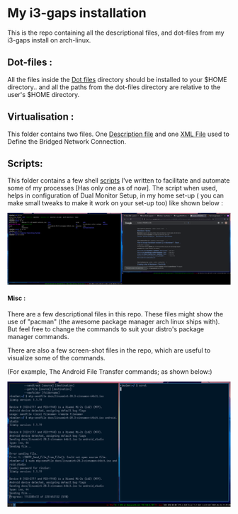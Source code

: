 # My i3-gaps installation
This is the repo containing all the descriptional files, and dot-files from my i3-gaps install on arch-linux.

## Dot-files :
All the files inside the [Dot files](dot-files/) directory should be installed to your $HOME directory.. and all the paths from the dot-files directory are relative to the user's $HOME directory.

## Virtualisation :
This folder contains two files.
One [Description file](virtualisation/kvm-installation) and one [XML File](virtualisation/br10.xml) used to Define the Bridged Network Connection.

## Scripts:
This folder contains a few shell [scripts](scripts/dual.sh) I've written to facilitate and automate some of my processes \[Has only one as of now\].
The script when used, helps in configuration of Dual Monitor Setup, in my home set-up \( you can make small tweaks to make it work on your set-up too\) like shown below :

![Dual Monitor Configuration Shell Script](dual.png)


#### Misc :

There are a few descriptional files in this repo.
These files might show the use of "pacman" (the awesome package manager arch linux ships with). But feel free to change the commands to suit your distro's package manager commands.

There are also a few screen-shot files in the repo, which are useful to visualize some of the commands. 

(For example, The Android File Transfer commands; as shown below:)

![Android File Transfer pictorial representation](android-ft.png)
